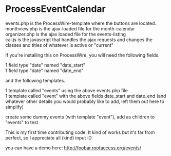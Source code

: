# ProcessEventCalendar

<p>events.php is the ProcessWire-template where the buttons are located.<br/>
monthview.php is the ajax-loaded file for the month-calendar<br/>
organizer.php is the ajax loaded file for the events-listing<br/>
cal.js is the javascript that handles the ajax requests and changes the classes and titles of whatever is active or "current"</p>

<p>If you're installing this on ProcessWire, you will need the following fields.</p>

<p>1 field type "date" named "date_start"<br/>
1 field type "date" named "date_end"</p>

<p>and the following templates.</p>

<p>1 template called "events" using the above events.php file<br/>
1 template called "event" with the above fields date_start and date_end (and whatever other details you would probably like to add, left them out here to simplify)</p>

<p>create some dummy events (with template "event"), add as children to "events" to test</p>

<p>This is my first time contributing code. It kind of works but it's far from perfect, so I appreciate all (kind) input :D</p>

you can have a demo here: http://foobar.roofaccess.org/events/
